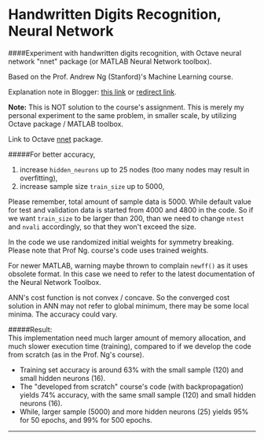 # Handwritten Digits Recognition, Neural Network    
####Experiment with handwritten digits recognition, with Octave neural network "nnet" package (or MATLAB Neural Network toolbox).    

Based on the Prof. Andrew Ng (Stanford)'s Machine Learning course.   

Explanation note in Blogger: [this link](http://blog.wijono.org/2015/02/handwritten-digits-recognition.html) or [redirect link](http://plus8888.blogspot.com/2015/02/handwritten-digits-recognition.html).      

**Note:** This is NOT solution to the course's assignment. This is merely my personal experiment to the same problem, in smaller scale, by utilizing Octave package / MATLAB toolbox.    
        
Link to Octave [nnet](http://octave.sourceforge.net/nnet/index.html) package.     
    
#####For better accuracy,     
1. increase `hidden_neurons` up to 25 nodes (too many nodes may result in overfitting),    
2. increase sample size `train_size` up to 5000,        
    
Please remember, total amount of sample data is 5000. While default value for test and validation data is started from 4000 and 4800 in the code. So if we want `train_size` to be larger than 200, than we need to change `ntest` and `nvali` accordingly, so that they won't exceed the size.   
    
In the code we use randomized initial weights for symmetry breaking. Please note that Prof Ng. course's code uses trained weights.    
    
For newer MATLAB, warning maybe thrown to complain `newff()` as it uses obsolete format. In this case we need to refer to the latest documentation of the Neural Network Toolbox.    
    
ANN's cost function is not convex / concave. So the converged cost solution in ANN may not refer to global minimum, there may be some local minima. The accuracy could vary.     
    
#####Result:     
This implementation need much larger amount of memory allocation, and much slower execution time (training), compared to if we develop the code from scratch (as in the Prof. Ng's course).   
    
- Training set accuracy is around 63% with the small sample (120) and small hidden neurons (16).    
- The "developed from scratch" course's code (with backpropagation) yields 74% accuracy, with the same small sample (120) and small hidden neurons (16).            
- While, larger sample (5000) and more hidden neurons (25) yields 95% for 50 epochs, and 99% for 500 epochs.       
    
--------------------------------------    
